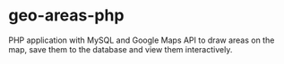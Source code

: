 # geo-areas-php
PHP application with MySQL and Google Maps API to draw areas on the map, save them to the database and view them interactively.
